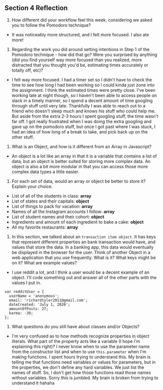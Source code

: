 ## Section 4 Reflection

1. How different did your workflow feel this week, considering we asked you to follow the Pomodoro technique?

* It was noticeably more structured, and I felt more focused. I also ate more!

1. Regarding the work you did around setting intentions in Step 1 of the Pomodoro technique - how did that go? Were you surprised by anything (did you find yourself way more focused than you realized, more distracted that you thought you'd be, estimating times accurately or totally off, etc)?

* I felt way more focused. I had a timer set so I didn't have to check the time to see how long I had been working so I could kinda just zone into the assignment. I think the estimated times were pretty close. I've been working late at night though, so I haven't been able to access people on slack in a timely manner, so I spend a decent amount of time googling through stuff until very late. Thankfully I was able to reach out to a friend who doesn't sleep much and knows his stuff who could help me. But aside from the extra 2-3 hours I spent googling stuff, the time wasn't far off. I got really frustrated when I was doing the extra googling and gave up on the pomodoro stuff, but once I got past where I was stuck, I had an idea of how long of a break to take, and pick back up on the other stuff.

1. What is an Object, and how is it different from an Array in Javascript?

* An object is a lot like an array in that it is a variable that contains a list of data, but an object is better suited for storing more complex data. An object is also a bit more modular in that you can access those more complex data types a little easier.

1. For each set of data, would an array or object be better to store it? Explain your choice.

  * List of all of the students in class: **array**
  * List of states and their capitals: **object**
  * List of things to pack for vacation: **array**
  * Names of all the Instagram accounts I follow: **array**
  * List of student names and their cohort: **object**
  * Ingredients and amount of each ingredient to bake a cake: **object**
  * All my favorite restaurants: **array**

1. In this section, we talked about an `transaction item object`. It has keys that represent different properties an bank transaction would have, and values that store the data. In a banking app, this data would eventually be displayed in the browser for the user. Think of another Object in a web application that you use frequently. What is it? What keys might be on it? What are example values?

* I use reddit a lot, and I think a user would be a decent example of an object. I'll code something out and answer all of the other parts with the values I put in.

```
var redditUser = {
  userName = 'anonymous';
  email: 'richardtyler2011@gmail.com';
  dateCreated: 'July 1, 2020';
  amountOfPosts: 27;
  karma: -30;
};
```

1. What questions do you still have about classes and/or Objects?

* I'm very confused as to how methods recognize properties in object literals. What part of the property acts like a variable (I hope i'm explaining this right)? I never know when to use the parameter name from the constructor list and when to use `this.parameter` when I'm making functions. I spent hours trying to understand this. My brain is telling me that functions need variables or values for parameters, but in the properties, we don't define any hard variables. We just list the names of stuff. So, I don't get how those functions read those names without variables. Sorry this is jumbled. My brain is broken from trying to understand it hahaha
